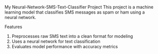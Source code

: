 My Neural-Network-SMS-Text-Classifier Project
This project is a machine learning model that classifies SMS messages as spam or ham using a neural network.

Features
1. Preprocesses raw SMS text into a clean format for modeling
2. Uses a neural network for text classification
3. Evaluates model performance with accuracy metrics
